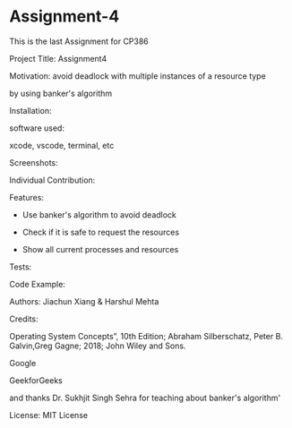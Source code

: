 # Assignment-4
This is the last Assignment for CP386

Project Title: Assignment4

Motivation: avoid deadlock with multiple instances of a resource type 


by using banker's algorithm

Installation: 


software used:


xcode, vscode, terminal, etc


Screenshots:

Individual Contribution:

Features:


- Use banker's algorithm to avoid deadlock



- Check if it is safe to request the resources



- Show all current processes and resources

Tests:

Code Example:

Authors: Jiachun Xiang & Harshul Mehta 

Credits:

Operating System Concepts”, 10th Edition; Abraham Silberschatz, Peter B.  Galvin,Greg Gagne; 2018; John Wiley and Sons.

Google

GeekforGeeks

and thanks Dr. Sukhjit Singh Sehra for teaching about banker's algorithm'

License: MIT License
